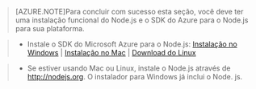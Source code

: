 > [AZURE.NOTE]Para concluir com sucesso esta seção, você deve ter uma instalação funcional do Node.js e o SDK do Azure para o Node.js para sua plataforma.

>* Instale o SDK do Microsoft Azure para o Node.js: <a href="http://go.microsoft.com/fwlink/?LinkId=254279">Instalação no Windows</a> | <a href="http://go.microsoft.com/fwlink/?LinkId=253471">Instalação no Mac</a> | <a href="http://go.microsoft.com/fwlink/?LinkId=253472">Download do Linux</a></li>

>* Se estiver usando Mac ou Linux, instale o Node.js através de <a href="http://nodejs.org">http://nodejs.org</a>. O instalador para Windows já inclui o Node. js.

<!---HONumber=Oct15_HO3-->